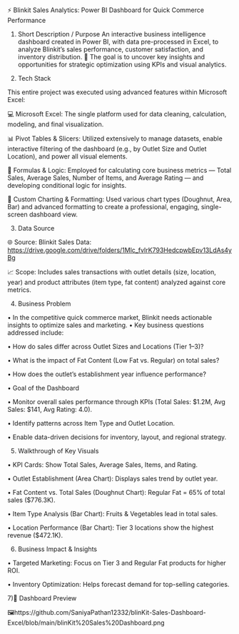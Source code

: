 ⚡ Blinkit Sales Analytics: Power BI Dashboard for Quick Commerce Performance

1) Short Description / Purpose
 An interactive business intelligence dashboard created in Power BI, with data pre-processed in Excel, to analyze Blinkit’s sales performance, customer satisfaction, and inventory distribution.
🎯 The goal is to uncover key insights and opportunities for strategic optimization using KPIs and visual analytics.

2) Tech Stack

This entire project was executed using advanced features within Microsoft Excel:

💻 Microsoft Excel: The single platform used for data cleaning, calculation, modeling, and final visualization.

📊 Pivot Tables & Slicers: Utilized extensively to manage datasets, enable interactive filtering of the dashboard (e.g., by Outlet Size and Outlet Location), and power all visual elements.

🧮 Formulas & Logic: Employed for calculating core business metrics — Total Sales, Average Sales, Number of Items, and Average Rating — and developing conditional logic for insights.

🎨 Custom Charting & Formatting: Used various chart types (Doughnut, Area, Bar) and advanced formatting to create a professional, engaging, single-screen dashboard view.

3) Data Source

🌐 Source: Blinkit Sales Data: https://drive.google.com/drive/folders/1Mlc_fvIrK793HedcpwbEpv13LdAs4yBg

📈 Scope: Includes sales transactions with outlet details (size, location, year) and product attributes (item type, fat content) analyzed against core metrics.

4) Business Problem

•	In the competitive quick commerce market, Blinkit needs actionable insights to optimize sales and marketing.
•	Key business questions addressed include:

•	How do sales differ across Outlet Sizes and Locations (Tier 1–3)?

•	What is the impact of Fat Content (Low Fat vs. Regular) on total sales?

•	How does the outlet’s establishment year influence performance?

•	Goal of the Dashboard

•	Monitor overall sales performance through KPIs (Total Sales: $1.2M, Avg Sales: $141, Avg Rating: 4.0).

•	Identify patterns across Item Type and Outlet Location.

•	Enable data-driven decisions for inventory, layout, and regional strategy.

5) Walkthrough of Key Visuals

•	KPI Cards: Show Total Sales, Average Sales, Items, and Rating.

•	Outlet Establishment (Area Chart): Displays sales trend by outlet year.

•	Fat Content vs. Total Sales (Doughnut Chart): Regular Fat = 65% of total sales ($776.3K).

•	Item Type Analysis (Bar Chart): Fruits & Vegetables lead in total sales.

•	Location Performance (Bar Chart): Tier 3 locations show the highest revenue ($472.1K).

6) Business Impact & Insights

•	Targeted Marketing: Focus on Tier 3 and Regular Fat products for higher ROI.

•	Inventory Optimization: Helps forecast demand for top-selling categories.



 7)📸 Dashboard Preview

🖼️https://github.com/SaniyaPathan12332/blinKit-Sales-Dashboard-Excel/blob/main/blinKit%20Sales%20Dashboard.png
